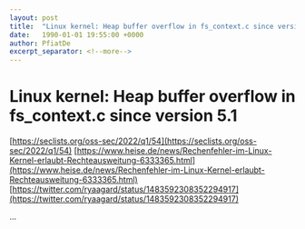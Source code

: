 ```yaml
---
layout: post
title:  "Linux kernel: Heap buffer overflow in fs_context.c since version 5.1"
date:   1990-01-01 19:55:00 +0000
author: PfiatDe
excerpt_separator: <!--more-->
---
```


# Linux kernel: Heap buffer overflow in fs_context.c since version 5.1
[https://seclists.org/oss-sec/2022/q1/54](https://seclists.org/oss-sec/2022/q1/54)
[https://www.heise.de/news/Rechenfehler-im-Linux-Kernel-erlaubt-Rechteausweitung-6333365.html](https://www.heise.de/news/Rechenfehler-im-Linux-Kernel-erlaubt-Rechteausweitung-6333365.html)
[https://twitter.com/ryaagard/status/1483592308352294917](https://twitter.com/ryaagard/status/1483592308352294917)

...
<!--more-->
